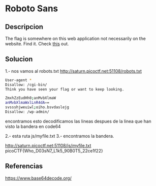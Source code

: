 # Roboto Sans

## Descripcion
The flag is somewhere on this web application not necessarily on the website. Find it. Check [this](http://saturn.picoctf.net:51108/) out.


## Solucion
1.- nos vamos al robots.txt
http://saturn.picoctf.net:51108/robots.txt

```bash
User-agent *
Disallow: /cgi-bin/
Think you have seen your flag or want to keep looking.

ZmxhZzEudHh0;anMvbXlmaW
anMvbXlmaWxlLnR4dA==
svssshjweuiwl;oiho.bsvdaslejg
Disallow: /wp-admin/
```
encontramos esto decodificamos las 
lineas despues de la linea que han visto la bandera en code64

2.- esta ruta js/myfile.txt 
3.- encontramos la bandera.

http://saturn.picoctf.net:51108/js/myfile.txt
picoCTF{Who_D03sN7_L1k5_90B0T5_22ce1f22}

## Referencias 
https://www.base64decode.org/